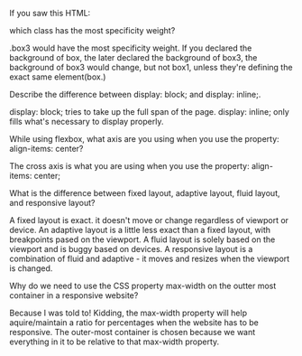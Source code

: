 If you saw this HTML: <div class="box box1 box2 box3"></div> which class has the most specificity weight?

.box3 would have the most specificity weight. If you declared the background of box, the later declared the background of box3, the background of box3 would change, but not box1, unless they're defining the exact same element(box.)

Describe the difference between display: block; and display: inline;.

display: block; tries to take up the full span of the page.
display: inline; only fills what's necessary to display properly.

While using flexbox, what axis are you using when you use the property: align-items: center?

The cross axis is what you are using when you use the property: align-items: center;

What is the difference between fixed layout, adaptive layout, fluid layout, and responsive layout?

A fixed layout is exact. it doesn't move or change regardless of viewport or device.
An adaptive layout is a little less exact than a fixed layout, with breakpoints pased on the viewport.
A fluid layout is solely based on the viewport and is buggy based on devices.
A responsive layout is a combination of fluid and adaptive - it moves and resizes when the viewport is changed.


Why do we need to use the CSS property max-width on the outter most container in a responsive website?

Because I was told to! Kidding, the max-width property will help aquire/maintain a ratio for percentages when the website has to be responsive. The outer-most container is chosen because we want everything in it to be relative to that max-width property.
